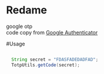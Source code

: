 # Redame
google otp <br/>
code copy from [Google Authenticator](https://github.com/google/google-authenticator-android/)

#Usage

```java

  String secret = "FDASFADEDADFAD";
  TotpUtils.getCode(secret);

```
